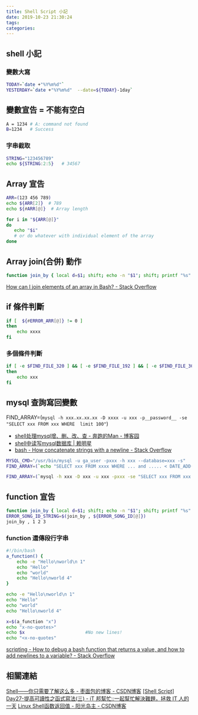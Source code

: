 ```yaml
---
title: Shell Script 小記
date: 2019-10-23 21:30:24
tags:
categories:
---
```


## shell 小記

<!--more-->

### 變數大寫

```bash
TODAY=`date +"%Y%m%d"`
YESTERDAY=`date +"%Y%m%d"  --date=${TODAY}-1day`
```

## 變數宣告 = 不能有空白

```bash
A = 1234 # A: command not found
B=1234   # Success
```

### 字串截取

```bash
STRING="123456789"
echo ${STRING:2:5}   # 34567
```


## Array 宣告

```bash
ARR=(123 456 789)
echo ${ARR[2]}  # 789
echo ${#ARR[@]}  # Array length

for i in "${ARR[@]}"
do
   echo "$i"
   # or do whatever with individual element of the array
done
```

## Array join(合併) 動作

```bash
function join_by { local d=$1; shift; echo -n "$1"; shift; printf "%s" "${@/#/$d}"; }
```

[How can I join elements of an array in Bash? - Stack Overflow](https://stackoverflow.com/questions/1527049/how-can-i-join-elements-of-an-array-in-bash)


## if 條件判斷

```bash
if [  ${#ERROR_ARR[@]} != 0 ]
then
    echo xxxx
fi
```

### 多個條件判斷

```bash
if [ -e $FIND_FILE_320 ] && [ -e $FIND_FILE_192 ] && [ -e $FIND_FILE_30 ] && [  -e $FIND_FILE_ALBUM ]
then
    echo xxx
fi
```

## mysql 查詢寫回變數

FIND_ARRAY=(`mysql -h xxx.xx.xx.xx -D xxxx -u xxx -p__password__ -se "SELECT xxx FROM xxx WHERE  limit 100"`)

* [shell处理mysql增、删、改、查 - 奔跑的Man - 博客园](https://www.cnblogs.com/iforever/p/4459857.html)
* [shell中读写mysql数据库 | 赖明星](http://mingxinglai.com/cn/2013/01/use-mysql-in-shell/)
* [bash - How concatenate strings with a newline - Stack Overflow](https://stackoverflow.com/questions/49819640/how-concatenate-strings-with-a-newline)

```bash
MYSQL_CMD="/usr/bin/mysql -u ga_user -pxxx -h xxx --database=xxx -s"
FIND_ARRAY=(`echo "SELECT xxx FROM xxxx WHERE ... and ..... < DATE_ADD(now(),INTERVAL -3 DAY) ORDER BY id LIMIT 100" | ${MYSQL_CMD}`)

FIND_ARRAY=(`mysql -h xxx -D xxx -u xxx -pxxx -se "SELECT xxx FROM xxx WHERE xxx and DATE_ADD(now(),INTERVAL -3 DAY) LIMIT 100"`)
```

## function 宣告
```bash
function join_by { local d=$1; shift; echo -n "$1"; shift; printf "%s" "${@/#/$d}"; }
ERROR_SONG_ID_STRING=$(join_by , ${ERROR_SONG_ID[@]})
join_by , 1 2 3  
```

### function 還傳段行字串
```bash
#!/bin/bash
a_function() {
    echo -e "Hello\nworld\n 1"
    echo "Hello"
    echo "world"
    echo "Hello\nworld 4"
}

echo -e "Hello\nworld\n 1"
echo "Hello"
echo "world"
echo "Hello\nworld 4"

x=$(a_function "x")
echo "x-no-quotes>"
echo $x                       #No new lines!
echo "<x-no-quotes"

```
[scripting - How to debug a bash function that returns a value, and how to add newlines to a variable? - Stack Overflow](https://stackoverflow.com/questions/27872069/how-to-debug-a-bash-function-that-returns-a-value-and-how-to-add-newlines-to-a/27872114)

## 相關連結
[Shell——你只需要了解这么多 - 枣面包的博客 - CSDN博客](https://blog.csdn.net/weixin_37490221/article/details/80869792)
[[Shell Script] Day27-提高可讀性之函式寫法(三) - iT 邦幫忙::一起幫忙解決難題，拯救 IT 人的一天](https://ithelp.ithome.com.tw/articles/10138639)
[Linux Shell函数返回值 - 阳光岛主 - CSDN博客](https://blog.csdn.net/ithomer/article/details/7954577)
